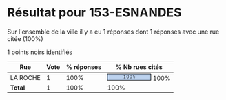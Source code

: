 # Résultat pour 153-ESNANDES

Sur l'ensemble de la ville il y a eu 1 réponses dont 1 réponses avec une rue citée (100%)

1 points noirs identifiés

| Rue | Vote | % réponses | % Nb rues cités|
|-----|------|------------|----------------|
| LA ROCHE | 1 | 100% | <img src="../../img/bar_100.gif" />&nbsp;100%|
| **Total** | 1 | 100% | 100%|
